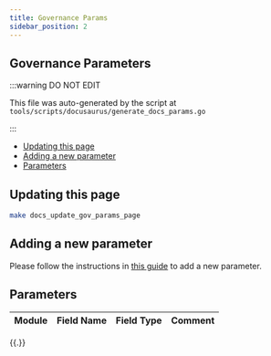 ```yaml
---
title: Governance Params
sidebar_position: 2
---
```


## Governance Parameters <!-- omit in toc -->

:::warning DO NOT EDIT

This file was auto-generated by the script at `tools/scripts/docusaurus/generate_docs_params.go`

:::

- [Updating this page](#updating-this-page)
- [Adding a new parameter](#adding-a-new-parameter)
- [Parameters](#parameters)

## Updating this page

```bash
make docs_update_gov_params_page
```

## Adding a new parameter

Please follow the instructions in [this guide](../../4_develop/developer_guide/adding_params.md) to add a new parameter.

## Parameters

| Module | Field Name | Field Type | Comment |
| ------ | ---------- | ---------- | ------- |
{{.}}
